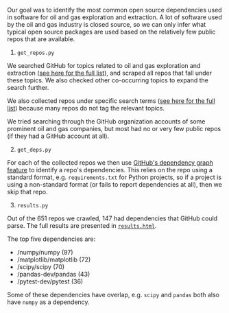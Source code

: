Our goal was to identify the most common open source dependencies used in software for oil and gas exploration and extraction. A lot of software used by the oil and gas industry is closed source, so we can only infer what typical open source packages are used based on the relatively few public repos that are available.

1. `get_repos.py`

We searched GitHub for topics related to oil and gas exploration and extraction ([see here for the full list](topics.txt)), and scraped all repos that fall under these topics. We also checked other co-occurring topics to expand the search further.

We also collected repos under specific search terms ([see here for the full list](terms.txt)) because many repos do not tag the relevant topics.

We tried searching through the GitHub organization accounts of some prominent oil and gas companies, but most had no or very few public repos (if they had a GitHub account at all).

2. `get_deps.py`

For each of the collected repos we then use [GitHub's dependency graph feature](https://help.github.com/en/articles/listing-the-packages-that-a-repository-depends-on) to identify a repo's dependencies. This relies on the repo using a standard format, e.g. `requirements.txt` for Python projects, so if a project is using a non-standard format (or fails to report dependencies at all), then we skip that repo.

3. `results.py`

Out of the 651 repos we crawled, 147 had dependencies that GitHub could parse. The full results are presented in [`results.html`](results.html).

The top five dependencies are:

- /numpy/numpy (97)
- /matplotlib/matplotlib (72)
- /scipy/scipy (70)
- /pandas-dev/pandas (43)
- /pytest-dev/pytest (36)

Some of these dependencies have overlap, e.g. `scipy` and `pandas` both also have `numpy` as a dependency.